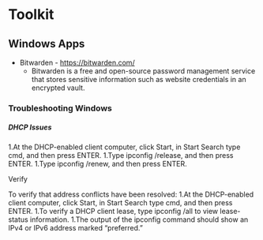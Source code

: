 # Toolkit

## Windows Apps

* Bitwarden - https://bitwarden.com/
  * Bitwarden is a free and open-source password management service that stores sensitive information such as website credentials in an encrypted vault.


### Troubleshooting Windows 
##### DHCP Issues

1.At the DHCP-enabled client computer, click Start, in Start Search type cmd, and then press ENTER.
1.Type ipconfig /release, and then press ENTER.
1.Type ipconfig /renew, and then press ENTER.

Verify

To verify that address conflicts have been resolved:
1.At the DHCP-enabled client computer, click Start, in Start Search type cmd, and then press ENTER.
1.To verify a DHCP client lease, type ipconfig /all to view lease-status information.
1.The output of the ipconfig command should show an IPv4 or IPv6 address marked “preferred.”




